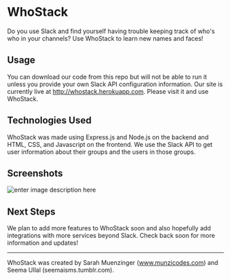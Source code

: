 **WhoStack**
=============
Do you use Slack and find yourself having trouble keeping track of who's who in your channels? Use WhoStack to learn new names and faces! 

Usage
-------
You can download our code from this repo but will not be able to run it unless you provide your own Slack API configuration information. Our site is currently live at 
http://whostack.herokuapp.com. Please visit it and use WhoStack. 

Technologies Used
-----------
WhoStack was made using Express.js and Node.js on the backend and HTML, CSS, and Javascript on the frontend. We use the Slack API to get user information about their groups and the users in those groups. 

Screenshots
-----------
![enter image description here](http://imgur.com/o8i0EFW)

Next Steps
-----------
We plan to add more features to WhoStack soon and also hopefully add integrations with more services beyond Slack. Check back soon for more information and updates!

------------

WhoStack was created by Sarah Muenzinger (www.munzicodes.com) and Seema Ullal (seemaisms.tumblr.com). 



